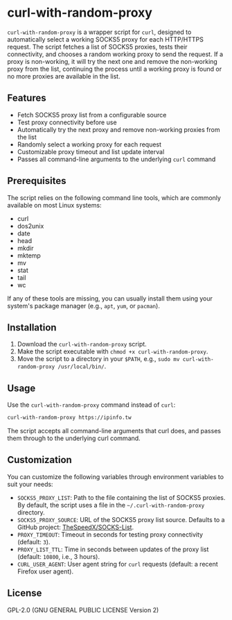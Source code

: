 # curl-with-random-proxy

`curl-with-random-proxy` is a wrapper script for `curl`, designed to automatically select a working SOCKS5 proxy for each HTTP/HTTPS request. The script fetches a list of SOCKS5 proxies, tests their connectivity, and chooses a random working proxy to send the request. If a proxy is non-working, it will try the next one and remove the non-working proxy from the list, continuing the process until a working proxy is found or no more proxies are available in the list.

## Features

- Fetch SOCKS5 proxy list from a configurable source
- Test proxy connectivity before use
- Automatically try the next proxy and remove non-working proxies from the list
- Randomly select a working proxy for each request
- Customizable proxy timeout and list update interval
- Passes all command-line arguments to the underlying `curl` command

## Prerequisites

The script relies on the following command line tools, which are commonly available on most Linux systems:

- curl
- dos2unix
- date
- head
- mkdir
- mktemp
- mv
- stat
- tail
- wc

If any of these tools are missing, you can usually install them using your system's package manager (e.g., `apt`, `yum`, or `pacman`).

## Installation

1. Download the `curl-with-random-proxy` script.
2. Make the script executable with `chmod +x curl-with-random-proxy`.
3. Move the script to a directory in your `$PATH`, e.g., `sudo mv curl-with-random-proxy /usr/local/bin/`.

## Usage

Use the `curl-with-random-proxy` command instead of `curl`:

```sh
curl-with-random-proxy https://ipinfo.tw
```

The script accepts all command-line arguments that curl does, and passes them through to the underlying curl command.

## Customization

You can customize the following variables through environment variables to suit your needs:

- `SOCKS5_PROXY_LIST`: Path to the file containing the list of SOCKS5 proxies. By default, the script uses a file in the `~/.curl-with-random-proxy` directory.
- `SOCKS5_PROXY_SOURCE`: URL of the SOCKS5 proxy list source. Defaults to a GitHub project: [TheSpeedX/SOCKS-List](https://github.com/TheSpeedX/PROXY-List).
- `PROXY_TIMEOUT`: Timeout in seconds for testing proxy connectivity (default: `3`).
- `PROXY_LIST_TTL`: Time in seconds between updates of the proxy list (default: `10800`, i.e., 3 hours).
- `CURL_USER_AGENT`: User agent string for `curl` requests (default: a recent Firefox user agent).

## License

GPL-2.0 (GNU GENERAL PUBLIC LICENSE Version 2)
